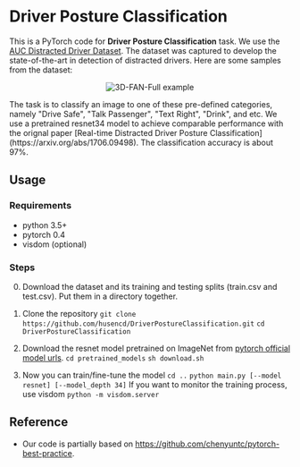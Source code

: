 # Driver Posture Classification

This is a PyTorch code for **Driver Posture Classification** task. We use the [AUC Distracted Driver Dataset](https://devyhia.github.io/projects/auc-distracted-driver-dataset). The dataset was captured to develop the state-of-the-art in detection of distracted drivers. Here are some samples from the dataset:
<p align='center'>
<img src='https://devyhia.github.io/images/projects/auc-distracted-driver-dataset/AUC-Dataset.png' title='3D-FAN-Full example' style='max-width:600px'></img>
</p>
The task is to classify an image to one of these pre-defined categories, namely "Drive Safe", "Talk Passenger", "Text Right", "Drink", and etc. We use a pretrained resnet34 model to achieve comparable performance with the orignal paper [Real-time Distracted Driver Posture Classification](https://arxiv.org/abs/1706.09498). The classification accuracy is about 97%.

## Usage
### Requirements
* python 3.5+
* pytorch 0.4
* visdom (optional)

### Steps
0. Download the dataset and its training and testing splits (train.csv and test.csv). Put them in a directory together.
1. Clone the repository
	`git clone https://github.com/husencd/DriverPostureClassification.git`
	`cd DriverPostureClassification`

2. Download the resnet model pretrained on ImageNet from [pytorch official model urls](https://download.pytorch.org/models/).
	`cd pretrained_models`
	`sh download.sh`

3. Now you can train/fine-tune the model
	`cd ..`
	`python main.py [--model resnet] [--model_depth 34]`
   If you want to monitor the training process, use visdom
	`python -m visdom.server`

## Reference
* Our code is partially based on https://github.com/chenyuntc/pytorch-best-practice.
